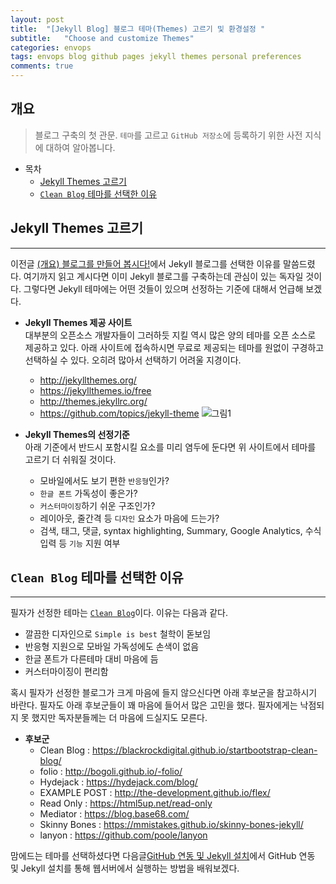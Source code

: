 ```yaml
---
layout: post
title:  "[Jekyll Blog] 블로그 테마(Themes) 고르기 및 환경설정 "
subtitle:   "Choose and customize Themes"
categories: envops
tags: envops blog github pages jekyll themes personal preferences 
comments: true
---
```



## 개요
> 블로그 구축의 첫 관문. `테마`를 고르고 `GitHub 저장소`에 등록하기 위한 사전 지식에 대하여 알아봅니다.  

- 목차
	- [Jekyll Themes 고르기](#jekyll-themes-고르기)
	- [`Clean Blog` 테마를 선택한 이유](#clean-blog-테마를-선택한-이유)
  
## Jekyll Themes 고르기   
---
이전글 [(개요) 블로그를 만들어 봅시다!](https://telegeam.github.io/envops/2019/05/01/envops-blog-intro/)에서 Jekyll 블로그를 선택한 이유를 말씀드렸다. 여기까지 읽고 계시다면 이미 Jekyll 블로그를 구축하는데 관심이 있는 독자일 것이다. 그렇다면 Jekyll 테마에는 어떤 것들이 있으며 선정하는 기준에 대해서 언급해 보겠다.

* __Jekyll Themes 제공 사이트__  
  대부분의 오픈소스 개발자들이 그러하듯 지킬 역시 많은 양의 테마를 오픈 소스로 제공하고 있다. 아래 사이트에 접속하시면 무료로 제공되는 테마를 원없이 구경하고 선택하실 수 있다. 오히려 많아서 선택하기 어려울 지경이다. 
  + <http://jekyllthemes.org/>  
  + <https://jekyllthemes.io/free>
  + <http://themes.jekyllrc.org/>
  + <https://github.com/topics/jekyll-theme>
![그림1](https://telegeam.github.io/assets/img/envops/2019-05-02-envops-blog-theme-1.jpg)
  
* __Jekyll Themes의 선정기준__  
  아래 기준에서 반드시 포함시킬 요소를 미리 염두에 둔다면 위 사이트에서 테마를 고르기 더 쉬워질 것이다.
  + 모바일에서도 보기 편한 `반응형`인가?
  + `한글 폰트` 가독성이 좋은가?
  + `커스터마이징`하기 쉬운 구조인가?
  + 레이아웃, 줄간격 등 `디자인` 요소가 마음에 드는가?
  + 검색, 태그, 댓글, syntax highlighting, Summary, Google Analytics, 수식입력 등 `기능` 지원 여부
  

## `Clean Blog` 테마를 선택한 이유  
---
필자가 선정한 테마는 [`Clean Blog`](https://blackrockdigital.github.io/startbootstrap-clean-blog/)이다. 이유는 다음과 같다.

* 깔끔한 디자인으로 `Simple is best` 철학이 돋보임
* 반응형 지원으로 모바일 가독성에도 손색이 없음
* 한글 폰트가 다른테마 대비 마음에 듬
* 커스터마이징이 편리함
  
혹시 필자가 선정한 블로그가 크게 마음에 들지 않으신다면 아래 후보군을 참고하시기 바란다. 필자도 아래 후보군들이 꽤 마음에 들어서 많은 고민을 했다. 필자에게는 낙점되지 못 했지만 독자분들께는 더 마음에 드실지도 모른다. 

* __후보군__ 
  + Clean Blog : <https://blackrockdigital.github.io/startbootstrap-clean-blog/>  
  + folio : <http://bogoli.github.io/-folio/>
  + Hydejack : <https://hydejack.com/blog/>
  + EXAMPLE POST : <http://the-development.github.io/flex/>
  + Read Only : <https://html5up.net/read-only>
  + Mediator : <https://blog.base68.com/>
  + Skinny Bones : <https://mmistakes.github.io/skinny-bones-jekyll/>
  + lanyon : <https://github.com/poole/lanyon>

맘에드는 테마를 선택하셨다면 다음글[GitHub 연동 및 Jekyll 설치](https://telegeam.github.io/envops/2019/05/03/envops-blog-github-pages-jekyll/)에서 GitHub 연동 및 Jekyll 설치를 통해 웹서버에서 실행하는 방법을 배워보겠다. 


